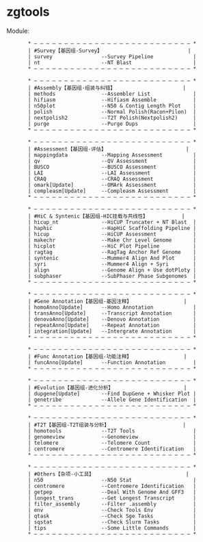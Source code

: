# zgtools
Module:

           * — — — — — — — — — — — — — — — — — — — — — — — — — — *
           | #Survey【基因组-Survey】                            |
           | survey                --Survey Pipeline             |
           | nt                    --NT Blast                    |
           * — — — — — — — — — — — — — — — — — — — — — — — — — — *
 
           * — — — — — — — — — — — — — — — — — — — — — — — — — — *
           | #Assembly【基因组-组装与纠错】                      |
           | methods               --Assembler List              |
           | hifiasm               --Hifiasm Assemble            |
           | n50plot               --N50 & Contig Length Plot    |
           | polish                --Normal Polish(Racon+Pilon)  |
           | nextpolish2           --T2T Polish(Nextpolish2)     |
           | purge                 --Purge Dups                  |
           * — — — — — — — — — — — — — — — — — — — — — — — — — — *
                                           
           * — — — — — — — — — — — — — — — — — — — — — — — — — — *
           | #Assessment【基因组-评估】                          |    
           | mappingdata           --Mapping Assessment          |
           | qv                    --QV Assessment               |
           | BUSCO                 --BUSCO Assessment            |
           | LAI                   --LAI Assessment              |
           | CRAQ                  --CRAQ Assessment             |
           | omark[Update]         --OMArk Assessment            |
           | compleasm[Update]     --Compleasm Assessment        |
           * — — — — — — — — — — — — — — — — — — — — — — — — — — *

           * — — — — — — — — — — — — — — — — — — — — — — — — — — *
           | #HiC & Syntenic【基因组-HIC挂载与共线性】           |
           | hicup_nt              --HiCUP Truncater + NT Blast  |
           | haphic                --HapHiC Scaffolding Pipeline |
           | hicup                 --HiCUP Assessment            |
           | makechr               --Make Chr Level Genome       |
           | hicplot               --HiC Plot Pipeline           |
           | ragtag                --RagTag Anchor Ref Genome    |
           | syntenic              --Mummer4 Align And Plot      |
           | syri                  --Mummer4 Align + Syri        |  
           | align                 --Genome Align + Use dotPloty |
           | subphaser             --SubPhaser Phase Subgenomes  |
           * — — — — — — — — — — — — — — — — — — — — — — — — — — *

           * — — — — — — — — — — — — — — — — — — — — — — — — — — *
           | #Gene Annotation【基因组-基因注释】                 |
           | homoAnno[Update]      --Homo Annotation             |
           | transAnno[Update]     --Transcript Annotation       |
           | denovoAnno[Update]    --Denovo Annotation           |
           | repeatAnno[Update]    --Repeat Annotation           |
           | integration[Update]   --Intergrate Annotation       |
           * — — — — — — — — — — — — — — — — — — — — — — — — — — *

           * — — — — — — — — — — — — — — — — — — — — — — — — — — *
           | #Func Annotation【基因组-功能注释】                 |
           | funcAnno[Update]      --Function Annotation         |
           * — — — — — — — — — — — — — — — — — — — — — — — — — — *

           * — — — — — — — — — — — — — — — — — — — — — — — — — — *
           | #Evolution【基因组-进化分析】                       |
           | dupgene[Update]       --Find DupGene + Whisker Plot |
           | genetribe             --Allele Gene Identification  |
           * — — — — — — — — — — — — — — — — — — — — — — — — — — *

           * — — — — — — — — — — — — — — — — — — — — — — — — — — *
           | #T2T【基因组-T2T组装与分析】                        |
           | homotools             --T2T Tools                   |
           | genomeview            --Genomeview                  |
           | telomere              --Telomere Count              |
           | centromere            --Centromere Identification   |
           * — — — — — — — — — — — — — — — — — — — — — — — — — — *

           * — — — — — — — — — — — — — — — — — — — — — — — — — — *
           | #Others【杂项-小工具】                              |
           | n50                   --N50 Stat                    |
           | centromere            --Centromere Identification   |
           | getpep                --Deal With Genome And GFF3   |
           | longest_trans         --Get Longest Transcript      |
           | filter_assembly       --Filter .assembly            |
           | env                   --Check Tools Env             |
           | qtask                 --Check Sge Tasks             |
           | sqstat                --Check Slurm Tasks           |
           | tips                  --Some Little Commands        |
           * — — — — — — — — — — — — — — — — — — — — — — — — — — *
